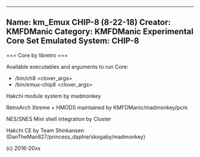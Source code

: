 -----------------------
Name: km_Emux CHIP-8 (8-22-18)
Creator: KMFDManic
Category: KMFDManic Experimental Core Set
Emulated System: CHIP-8
-----------------------
=== Core by libretro ===

Available executables and arguments to run Core:
- /bin/ch8 <rom> <clover_args>
- /bin/emux-chip8 <rom> <clover_args>

Hakchi module system by madmonkey

RetroArch Xtreme + HMODS maintained by KMFDManic/madmonkey/pcm

NES/SNES Mini shell integration by Cluster

Hakchi CE by Team Shinkansen (DanTheMan827/princess_daphie/skogaby/madmonkey)

(c) 2016-20xx
